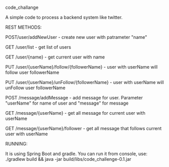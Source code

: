 code_challange

A simple code to process a backend system like twitter.

REST METHODS:

POST/user/addNewUser - create new user with patrameter "name"

GET /user/list - get list of users

GET /user/{name} - get current user with name

PUT /user/{userName}/follow/{followerName} - user with userName will follow user followerName

PUT /user/{userName}/unFollow/{followerName} - user with userName will unFollow user followerName

POST /message/addMessage - add message for user. Parameter "userName" for name of user and "message" for message

GET /message/{userName} - get all message for current user with userName

GET /message/{userName}/follower - get all message that follows current user with userName

RUNNING:

It is using Spring Boot and gradle. You can run it from console, use: ./gradlew build && java -jar build/libs/code_challenge-0.1.jar
